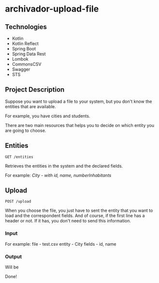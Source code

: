 # archivador-upload-file

## Technologies

- Kotlin
- Kotlin Reflect
- Spring Boot
- Spring Data Rest
- Lombok
- CommonsCSV
- Swagger
- STS

## Project Description

Suppose you want to upload a file to your system, but you don't know the entities that are available.

For example, you have cities and students.

There are two main resources that helps you to decide on which entity you are going to choose.

## Entities

```GET /entities```

Retrieves the entities in the system and the declared fields.
 
For example: *City - with id, name, numberInhabitants*

## Upload

```POST /upload``` 

When you choose the file, you just have to sent the entity that you want to load and the correspondent fields.
And of course, if the first line has a header or not. If it has, you don't need to send this information.

### Input

For example:
file - test.csv
entity - City
fields - id, name

### Output

Will be 

Done!
